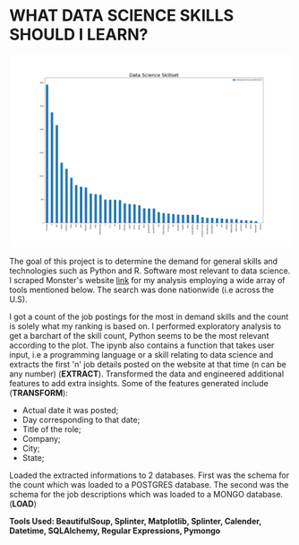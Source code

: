 # WHAT DATA SCIENCE SKILLS SHOULD I LEARN?

![ranking.png](Images/ranking.png)

The goal of this project is to determine the demand for general skills and technologies such as Python and R. Software most relevant to data science. I scraped Monster's website [link](https://www.monster.com/) for my analysis employing a wide array of tools mentioned below. The search was done nationwide (i.e across the U.S). 

I got a count of the job postings for the most in demand skills and the count is solely what my ranking is based on. I performed exploratory analysis to get a barchart of the skill count, Python seems to be the most relevant according to the plot. The ipynb also contains a function that takes user input, i.e a programming language or a skill relating to data science and extracts the first 'n' job details posted on the website at that time (n can be any number) (**EXTRACT**). Transformed the data and engineered additional features to add extra insights. Some of the features generated include (**TRANSFORM**):


* Actual date it was posted; 
* Day corresponding to that date; 
* Title of the role;
* Company;
* City;
* State;

Loaded the extracted informations to 2 databases. First was the schema for the count which was loaded to a POSTGRES database. The second was the schema for the job descriptions which was loaded to a MONGO database.(**LOAD**)


**Tools Used: BeautifulSoup, Splinter, Matplotlib, Splinter, Calender, Datetime, SQLAlchemy, Regular Expressions, Pymongo**

